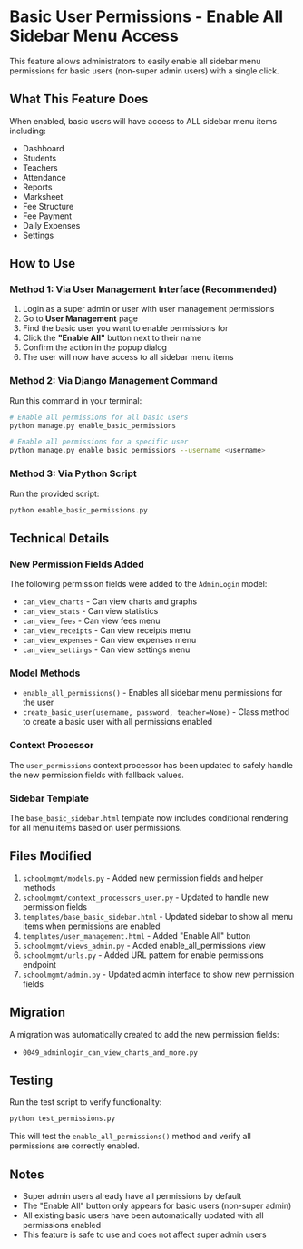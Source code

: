 # Basic User Permissions - Enable All Sidebar Menu Access

This feature allows administrators to easily enable all sidebar menu permissions for basic users (non-super admin users) with a single click.

## What This Feature Does

When enabled, basic users will have access to ALL sidebar menu items including:
- Dashboard
- Students
- Teachers  
- Attendance
- Reports
- Marksheet
- Fee Structure
- Fee Payment
- Daily Expenses
- Settings

## How to Use

### Method 1: Via User Management Interface (Recommended)

1. Login as a super admin or user with user management permissions
2. Go to **User Management** page
3. Find the basic user you want to enable permissions for
4. Click the **"Enable All"** button next to their name
5. Confirm the action in the popup dialog
6. The user will now have access to all sidebar menu items

### Method 2: Via Django Management Command

Run this command in your terminal:

```bash
# Enable all permissions for all basic users
python manage.py enable_basic_permissions

# Enable all permissions for a specific user
python manage.py enable_basic_permissions --username <username>
```

### Method 3: Via Python Script

Run the provided script:

```bash
python enable_basic_permissions.py
```

## Technical Details

### New Permission Fields Added

The following permission fields were added to the `AdminLogin` model:
- `can_view_charts` - Can view charts and graphs
- `can_view_stats` - Can view statistics  
- `can_view_fees` - Can view fees menu
- `can_view_receipts` - Can view receipts menu
- `can_view_expenses` - Can view expenses menu
- `can_view_settings` - Can view settings menu

### Model Methods

- `enable_all_permissions()` - Enables all sidebar menu permissions for the user
- `create_basic_user(username, password, teacher=None)` - Class method to create a basic user with all permissions enabled

### Context Processor

The `user_permissions` context processor has been updated to safely handle the new permission fields with fallback values.

### Sidebar Template

The `base_basic_sidebar.html` template now includes conditional rendering for all menu items based on user permissions.

## Files Modified

1. `schoolmgmt/models.py` - Added new permission fields and helper methods
2. `schoolmgmt/context_processors_user.py` - Updated to handle new permission fields
3. `templates/base_basic_sidebar.html` - Updated sidebar to show all menu items when permissions are enabled
4. `templates/user_management.html` - Added "Enable All" button
5. `schoolmgmt/views_admin.py` - Added enable_all_permissions view
6. `schoolmgmt/urls.py` - Added URL pattern for enable permissions endpoint
7. `schoolmgmt/admin.py` - Updated admin interface to show new permission fields

## Migration

A migration was automatically created to add the new permission fields:
- `0049_adminlogin_can_view_charts_and_more.py`

## Testing

Run the test script to verify functionality:

```bash
python test_permissions.py
```

This will test the `enable_all_permissions()` method and verify all permissions are correctly enabled.

## Notes

- Super admin users already have all permissions by default
- The "Enable All" button only appears for basic users (non-super admin)
- All existing basic users have been automatically updated with all permissions enabled
- This feature is safe to use and does not affect super admin users